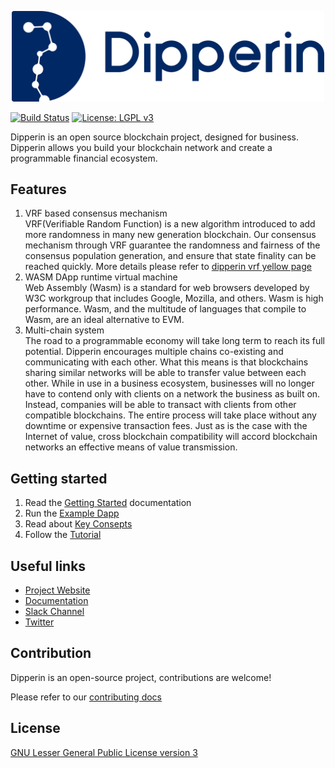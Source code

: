<p align="center">
  <img src="./docs/source/images/dipperin_logo.png" alt="Dipperin" width="500">
</p>

[![Build Status](https://img.shields.io/travis/legacy-icons/license-icons.svg)](https://travis-ci.org/legacy-icons/license-icons)
[![License: LGPL v3](https://img.shields.io/badge/License-LGPL%20v3-blue.svg)](https://www.gnu.org/licenses/lgpl-3.0)

Dipperin is an open source blockchain project, designed for business. Dipperin allows you build your blockchain network and create a programmable financial ecosystem.

## Features
1. VRF based consensus mechanism   
VRF(Verifiable Random Function) is a new algorithm introduced to add more randomness in many new generation blockchain. Our consensus mechanism through VRF guarantee the randomness and fairness of the consensus population generation, and ensure that state finality can be reached quickly. More details please refer to  [dipperin vrf yellow page](https://dipperin.readthedocs.io/en/latest/design/yellowpaper.html#dpow-consensus)
2. WASM DApp runtime virtual machine   
Web Assembly (Wasm) is a standard for web browsers developed by W3C workgroup that includes Google, Mozilla, and others. Wasm is high performance. Wasm, and the multitude of languages that compile to Wasm, are an ideal alternative to EVM.
3. Multi-chain system  
The road to a programmable economy will take long term to reach its full potential. Dipperin encourages multiple chains co-existing and communicating with each other. What this means is that blockchains sharing similar networks will be able to transfer value between each other. While in use in a business ecosystem, businesses will no longer have to contend only with clients on a network the business as built on. Instead, companies will be able to transact with clients from other compatible blockchains. The entire process will take place without any downtime or expensive transaction fees. Just as is the case with the Internet of value, cross blockchain compatibility will accord blockchain networks an effective means of value transmission.
## Getting started
1. Read the [Getting Started](https://dipperin.readthedocs.io/en/latest/index.html) documentation
2. Run the [Example Dapp](https://dipperin.readthedocs.io/en/latest/Dapps.html)
3. Read about [Key Consepts](https://dipperin.readthedocs.io/en/latest/Keyconsepts.html)
4. Follow the [Tutorial](https://dipperin.readthedocs.io/en/latest/Tutorials.html)

## Useful links
- [Project Website](http://www.dipperin.com)
- [Documentation](https://dipperin.readthedocs.io/en/latest/index.html)
- [Slack Channel](https://join.slack.com/t/dipperin/shared_invite/enQtNTk5NTEzMDUyNTk4LTNmNjEzZjQyZWZiODFmNjAzZWUyNDNhYzhkYzI3ZWRlZTZmNmRiNDdjODMzYThkOGZkNTZlMGQ4MGE2OWU1MzA)
- [Twitter](https://twitter.com/Dipperin2018)

## Contribution
Dipperin is an open-source project, contributions are welcome!

Please refer to our [contributing docs](./CONTRIBUTING.md)

## License
[GNU Lesser General Public License version 3](https://www.gnu.org/licenses/lgpl-3.0)


